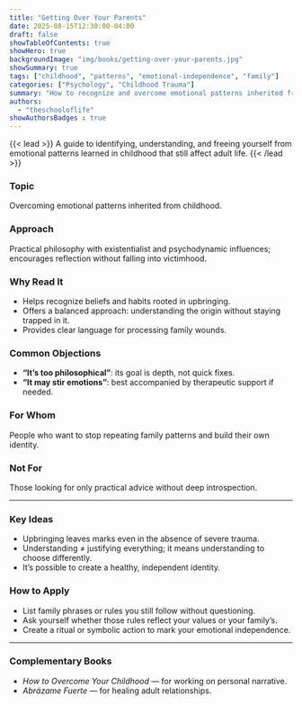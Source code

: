 ```yaml
---
title: "Getting Over Your Parents"
date: 2025-08-15T12:30:00-04:00
draft: false
showTableOfContents: true
showHero: true
backgroundImage: "img/books/getting-over-your-parents.jpg"
showSummary: true
tags: ["childhood", "patterns", "emotional-independence", "family"]
categories: ["Psychology", "Childhood Trauma"]
summary: "How to recognize and overcome emotional patterns inherited from your family of origin."
authors:
  - "theschooloflife"
showAuthorsBadges : true
---
```


{{< lead >}}
A guide to identifying, understanding, and freeing yourself from emotional patterns learned in childhood that still affect adult life.
{{< /lead >}}

### Topic
Overcoming emotional patterns inherited from childhood.

### Approach
Practical philosophy with existentialist and psychodynamic influences; encourages reflection without falling into victimhood.

### Why Read It
* Helps recognize beliefs and habits rooted in upbringing.
* Offers a balanced approach: understanding the origin without staying trapped in it.
* Provides clear language for processing family wounds.

### Common Objections
- **“It’s too philosophical”**: its goal is depth, not quick fixes.
- **“It may stir emotions”**: best accompanied by therapeutic support if needed.

### For Whom
People who want to stop repeating family patterns and build their own identity.

### Not For
Those looking for only practical advice without deep introspection.

---

### Key Ideas
- Upbringing leaves marks even in the absence of severe trauma.
- Understanding ≠ justifying everything; it means understanding to choose differently.
- It’s possible to create a healthy, independent identity.

### How to Apply
- List family phrases or rules you still follow without questioning.
- Ask yourself whether those rules reflect your values or your family’s.
- Create a ritual or symbolic action to mark your emotional independence.

---

### Complementary Books
- *How to Overcome Your Childhood* — for working on personal narrative.
- *Abrázame Fuerte* — for healing adult relationships.

